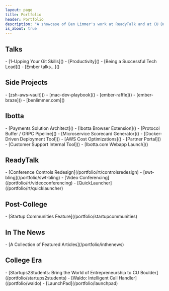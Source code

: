 ```yaml
---
layout: page
title: Portfolio
header: Portfolio
description: "A showcase of Ben Limmer's work at ReadyTalk and at CU Boulder."
is_about: true
---
```


<h2 class="anchor-fix" id="talks-ref">Talks</h2>
- [1-Upping Your Git Skills]()
- [Productivity]()
- [Being a Successful Tech Lead]()
- [Ember talks...]()

<h2 class="anchor-fix" id="blimmer-ref">Side Projects</h2>
- [zsh-aws-vault]()
- [mac-dev-playbook]()
- [ember-raffle]()
- [ember-braze]()
- [benlimmer.com]()

<h2 class="anchor-fix" id="ibotta-ref">Ibotta</h2>
- [Payments Solution Architect]()
- [Ibotta Browser Extension]()
- [Protocol Buffer / GRPC Pipeline]()
- [Microservice Scorecard Generator]()
- [Docker-Driven Deployment Tool]()
- [AWS Cost Optimizations]()
- [Partner Portal]()
- [Customer Support Internal Tool]()
- [Ibotta.com Webapp Launch]()

<h2 class="anchor-fix" id="readytalk-ref">ReadyTalk</h2>
- [Conference Controls Redesign](/portfolio/rt/controlsredesign)
- [swt-bling](/portfolio/swt-bling)
- [Video Conferencing](/portfolio/rt/videoconferencing)
- [QuickLauncher](/portfolio/rt/quicklauncher)

<h2 class="anchor-fix" id="postcollege-ref">Post-College</h2>
- [Startup Communities Feature](/portfolio/startupcommunities)

<h2 class="anchor-fix" id="inthenews-ref">In The News</h2>
- [A Collection of Featured Articles](/portfolio/inthenews)

<h2 class="anchor-fix" id="collegeera-ref">College Era</h2>
- [Startups2Students: Bring the World of Entrepreneurship to CU Boulder](/portfolio/startups2students)
- [Waldo: Intelligent Call Handler](/portfolio/waldo)
- [LaunchPad](/portfolio/launchpad)

